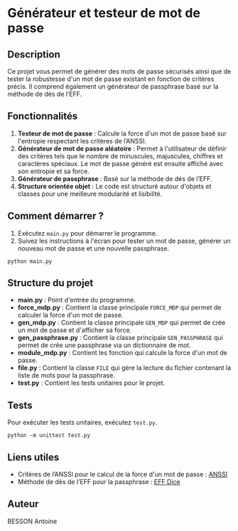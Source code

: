 # Générateur et testeur de mot de passe

## Description

Ce projet vous permet de générer des mots de passe sécurisés ainsi que de tester la robustesse d'un mot de passe existant en fonction de critères précis. Il comprend également un générateur de passphrase basé sur la méthode de dés de l’EFF.

## Fonctionnalités

1. **Testeur de mot de passe** : Calcule la force d'un mot de passe basé sur l'entropie respectant les critères de l’ANSSI. 
2. **Générateur de mot de passe aléatoire** : Permet à l'utilisateur de définir des critères tels que le nombre de minuscules, majuscules, chiffres et caractères spéciaux. Le mot de passe généré est ensuite affiché avec son entropie et sa force.
3. **Générateur de passphrase** : Basé sur la méthode de dés de l’EFF.
4. **Structure orientée objet** : Le code est structuré autour d'objets et classes pour une meilleure modularité et lisibilité.

## Comment démarrer ?

1. Exécutez `main.py` pour démarrer le programme.
2. Suivez les instructions à l'écran pour tester un mot de passe, générer un nouveau mot de passe et une nouvelle passphrase.

```
python main.py
```

## Structure du projet

- **main.py** : Point d'entrée du programme.
- **force_mdp.py** : Contient la classe principale `FORCE_MDP` qui permet de calculer la force d'un mot de passe.
- **gen_mdp.py** : Contient la classe principale `GEN_MDP` qui permet de crée un mot de passe et d'afficher sa force.
- **gen_passphrase.py** : Contient la classe principale `GEN_PASSPHRASE` qui permet de crée une passphrase via un dictionnaire de mot.
- **module_mdp.py** : Contient les fonction qui calcule la force d'un mot de passe.
- **file.py** : Contient la classe `FILE` qui gère la lecture du fichier contenant la liste de mots pour la passphrase.
- **test.py** : Contient les tests unitaires pour le projet.

## Tests

Pour exécuter les tests unitaires, exécutez `test.py`.

```
python -m unittest test.py
```

## Liens utiles

- Critères de l’ANSSI pour le calcul de la force d'un mot de passe : [ANSSI](https://www.ssi.gouv.fr/administration/precautionselementaires/calculer-la-force-dun-mot-de-passe/)
- Méthode de dés de l’EFF pour la passphrase : [EFF Dice](https://www.eff.org/fr/dice)

## Auteur

BESSON Antoine
